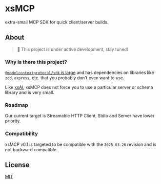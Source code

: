 # xsMCP

extra-small MCP SDK for quick client/server builds.

## About

> 🚧 This project is under active development, stay tuned!

### Why is there this project?

[`@modelcontextprotocol/sdk` is large](https://pkg-sized.dev/@modelcontextprotocol/sdk) and has dependencies on libraries like `zod`, `express`, etc. that you probably don't even want to use.

Like [xsAI](https://github.com/moeru-ai/xsai), xsMCP does not force you to use a particular server or schema library and is very small.

### Roadmap

Our current target is Streamable HTTP Client,
Stdio and Server have lower priority.

### Compatibility

xsMCP v0.1 is targeted to be compatible with the `2025-03-26` revision and is not backward compatible.

## License

[MIT](LICENSE.md)
